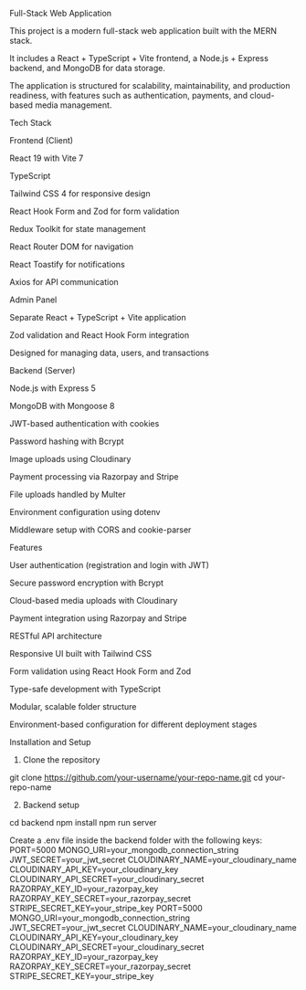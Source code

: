 Full-Stack Web Application 

This project is a modern full-stack web application built with the MERN stack. 

It includes a React + TypeScript + Vite frontend, a Node.js + Express backend, and MongoDB for data storage. 

The application is structured for scalability, maintainability, and production readiness, with features such as authentication, payments, and cloud-based media management. 

 

Tech Stack 

Frontend (Client) 

React 19 with Vite 7 

TypeScript 

Tailwind CSS 4 for responsive design 

React Hook Form and Zod for form validation 

Redux Toolkit for state management 

React Router DOM for navigation 

React Toastify for notifications 

Axios for API communication 

Admin Panel 

Separate React + TypeScript + Vite application 

Zod validation and React Hook Form integration 

Designed for managing data, users, and transactions 

Backend (Server) 

Node.js with Express 5 

MongoDB with Mongoose 8 

JWT-based authentication with cookies 

Password hashing with Bcrypt 

Image uploads using Cloudinary 

Payment processing via Razorpay and Stripe 

File uploads handled by Multer 

Environment configuration using dotenv 

Middleware setup with CORS and cookie-parser 

 

Features 

User authentication (registration and login with JWT) 

Secure password encryption with Bcrypt 

Cloud-based media uploads with Cloudinary 

Payment integration using Razorpay and Stripe 

RESTful API architecture 

Responsive UI built with Tailwind CSS 

Form validation using React Hook Form and Zod 

Type-safe development with TypeScript 

Modular, scalable folder structure 

Environment-based configuration for different deployment stages 
 

Installation and Setup 

1. Clone the repository 

git clone https://github.com/your-username/your-repo-name.git 
cd your-repo-name 

2. Backend setup 

cd backend 
npm install 
npm run server 

 
Create a .env file inside the backend folder with the following keys: 
PORT=5000 
MONGO_URI=your_mongodb_connection_string 
JWT_SECRET=your_jwt_secret 
CLOUDINARY_NAME=your_cloudinary_name 
CLOUDINARY_API_KEY=your_cloudinary_key 
CLOUDINARY_API_SECRET=your_cloudinary_secret 
RAZORPAY_KEY_ID=your_razorpay_key 
RAZORPAY_KEY_SECRET=your_razorpay_secret 
STRIPE_SECRET_KEY=your_stripe_key 
PORT=5000 MONGO_URI=your_mongodb_connection_string JWT_SECRET=your_jwt_secret CLOUDINARY_NAME=your_cloudinary_name CLOUDINARY_API_KEY=your_cloudinary_key CLOUDINARY_API_SECRET=your_cloudinary_secret RAZORPAY_KEY_ID=your_razorpay_key RAZORPAY_KEY_SECRET=your_razorpay_secret STRIPE_SECRET_KEY=your_stripe_key 
 
